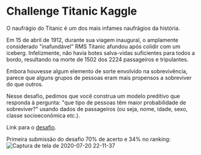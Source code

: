 # Challenge Titanic Kaggle

O naufrágio do Titanic é um dos mais infames naufrágios da história.

Em 15 de abril de 1912, durante sua viagem inaugural, o amplamente considerado "inafundável" RMS Titanic afundou após colidir com um iceberg. Infelizmente, não havia botes salva-vidas suficientes para todos a bordo, resultando na morte de 1502 dos 2224 passageiros e tripulantes.

Embora houvesse algum elemento de sorte envolvido na sobrevivência, parece que alguns grupos de pessoas eram mais propensos a sobreviver do que outros.

Nesse desafio, pedimos que você construa um modelo preditivo que responda à pergunta: "que tipo de pessoas têm maior probabilidade de sobreviver?" usando dados de passageiros (ou seja, nome, idade, sexo, classe socioeconômica etc.).

Link para o [desafio](https://www.kaggle.com/c/titanic/overview).

Primeira submissão do desafio 70% de acerto e 34% no ranking:
![Captura de tela de 2020-07-20 22-11-37](https://user-images.githubusercontent.com/52939036/88001258-14437a00-cad6-11ea-8c4a-c073b3a428c4.png)


